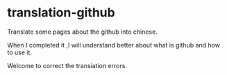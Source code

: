 # translation-github
<p>Translate some pages about the github into chinese.</p>
<p>When I completed it ,I will understand better about what is github and how to use it.</p>
<p>Welcome to correct the transiation errors.</p>
